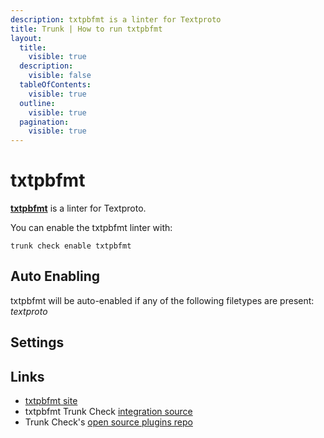 ```yaml
---
description: txtpbfmt is a linter for Textproto
title: Trunk | How to run txtpbfmt
layout:
  title:
    visible: true
  description:
    visible: false
  tableOfContents:
    visible: true
  outline:
    visible: true
  pagination:
    visible: true
---
```


# txtpbfmt

[**txtpbfmt**](https://github.com/protocolbuffers/txtpbfmt/) is a linter for Textproto.

You can enable the txtpbfmt linter with:

```shell
trunk check enable txtpbfmt
```

## Auto Enabling

txtpbfmt will be auto-enabled if any of the following filetypes are present: *textproto*

## Settings





## Links

- [txtpbfmt site](https://github.com/protocolbuffers/txtpbfmt/)
- txtpbfmt Trunk Check [integration source](https://github.com/trunk-io/plugins/tree/main/linters/txtpbfmt)
- Trunk Check's [open source plugins repo](https://github.com/trunk-io/plugins/tree/main)
